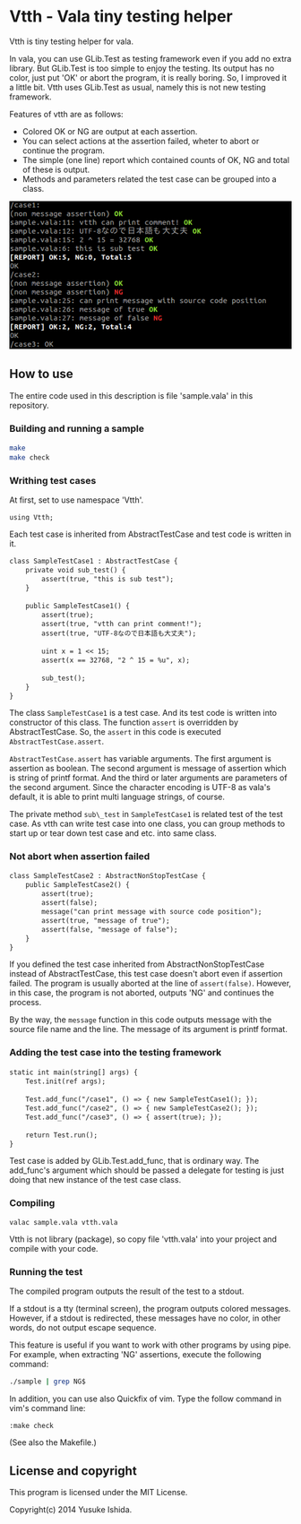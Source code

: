 Vtth - Vala tiny testing helper
================================

Vtth is tiny testing helper for vala.

In vala, you can use GLib.Test as testing framework
even if you add no extra library.
But GLib.Test is too simple to enjoy the testing.
Its output has no color, just put 'OK' or abort the program, it is really boring.
So, I improved it a little bit.
Vtth uses GLib.Test as usual, namely this is not new testing framework.

Features of vtth are as follows:

  - Colored OK or NG are output at each assertion.
  - You can select actions at the assertion failed,
    wheter to abort or continue the program.
  - The simple (one line) report which contained counts of OK, NG and
    total of these is output.
  - Methods and parameters related the test case can be grouped into a class.

![screen shot](screenshot.png)

How to use
-----------

The entire code used in this description is file 'sample.vala' in this repository.

### Building and running a sample

``` sh
make
make check
```


### Writhing test cases

At first, set to use namespace 'Vtth'.

```vala
using Vtth;
```

Each test case is inherited from AbstractTestCase
and test code is written in it.

```vala
class SampleTestCase1 : AbstractTestCase {
	private void sub_test() {
		assert(true, "this is sub test");
	}

	public SampleTestCase1() {
		assert(true);
		assert(true, "vtth can print comment!");
		assert(true, "UTF-8なので日本語も大丈夫");

		uint x = 1 << 15;
		assert(x == 32768, "2 ^ 15 = %u", x);

		sub_test();
	}
}
```

The class `SampleTestCase1` is a test case.
And its test code is written into constructor of this class.
The function `assert` is overridden by AbstractTestCase.
So, the `assert` in this code is executed `AbstractTestCase.assert`.

`AbstractTestCase.assert` has variable arguments.
The first argument is assertion as boolean.
The second argument is message of assertion which is string of printf format.
And the third or later arguments are parameters of the second argument.
Since the character encoding is UTF-8 as vala's default,
it is able to print multi language strings, of course.

The private method `sub\_test` in `SampleTestCase1` is related test of the test case.
As vtth can write test case into one class,
you can group methods to start up or tear down test case and etc. into same class.


### Not abort when assertion failed

```vala
class SampleTestCase2 : AbstractNonStopTestCase {
	public SampleTestCase2() {
		assert(true);
		assert(false);
		message("can print message with source code position");
		assert(true, "message of true");
		assert(false, "message of false");
	}
}
```

If you defined the test case inherited from AbstractNonStopTestCase
instead of AbstractTestCase, this test case doesn't abort even if assertion failed.
The program is usually aborted at the line of `assert(false)`.
However, in this case, the program is not aborted, outputs 'NG' and continues the process.

By the way, the `message` function in this code outputs message
with the source file name and the line.
The message of its argument is printf format.


### Adding the test case into the testing framework

```vala
static int main(string[] args) {
	Test.init(ref args);

	Test.add_func("/case1", () => { new SampleTestCase1(); });
	Test.add_func("/case2", () => { new SampleTestCase2(); });
	Test.add_func("/case3", () => { assert(true); });

	return Test.run();
}
```

Test case is added by GLib.Test.add_func, that is ordinary way.
The add_func's argument which should be passed a delegate for testing
is just doing that new instance of the test case class.


### Compiling

```
valac sample.vala vtth.vala
```

Vtth is not library (package), so copy file 'vtth.vala' into your project
and compile with your code.


### Running the test

The compiled program outputs the result of the test to a stdout.

If a stdout is a tty (terminal screen), the program outputs colored messages.
However, if a stdout is redirected, these messages have no color,
in other words, do not output escape sequence.

This feature is useful if you want to work with other programs by using pipe.
For example, when extracting 'NG' assertions, execute the following command:

```sh
./sample | grep NG$
```

In addition, you can use also Quickfix of vim.
Type the follow command in vim's command line:

```
:make check
```
(See also the Makefile.)


License and copyright
----------------------

This program is licensed under the MIT License.

Copyright(c) 2014 Yusuke Ishida.

